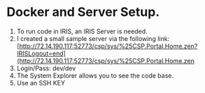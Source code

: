 # Docker and Server Setup.
1. To run code in IRIS, an IRIS Server is needed.
2. I created a small sample server via the following link: [http://72.14.190.117:52773/csp/sys/%25CSP.Portal.Home.zen?IRISLogout=end](http://72.14.190.117:52773/csp/sys/%25CSP.Portal.Home.zen
4. Login/Pass: dev/dev
5. The System Explorer allows you to see the code base.
6. Use an SSH KEY
